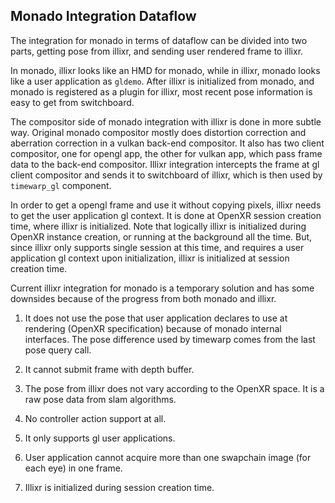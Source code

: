 ## Monado Integration Dataflow

The integration for monado in terms of dataflow can be divided into two parts, getting pose from
illixr, and sending user rendered frame to illixr.

In monado, illixr looks like an HMD for monado, while in illixr, monado looks like a user
application as `gldemo`. After illixr is initialized from monado, and monado is registered as a
plugin for illixr, most recent pose information is easy to get from switchboard.

The compositor side of monado integration with illixr is done in more subtle way. Original monado
compositor mostly does distortion correction and aberration correction in a vulkan back-end
compositor. It also has two client compositor, one for opengl app, the other for vulkan app, which
pass frame data to the back-end compositor. Illixr integration intercepts the frame at gl client
compositor and sends it to switchboard of illixr, which is then used by `timewarp_gl` component.

In order to get a opengl frame and use it without copying pixels, illixr needs to get the user
application gl context. It is done at OpenXR session creation time, where illixr is
initialized. Note that logically illixr is initialized during OpenXR instance creation, or running
at the background all the time. But, since illixr only supports single session at this time, and
requires a user application gl context upon initialization, illixr is initialized at session
creation time.

Current illixr integration for monado is a temporary solution and has some downsides because of the
progress from both monado and illixr.

1. It does not use the pose that user application declares to use at rendering (OpenXR
   specification) because of monado internal interfaces. The pose difference used by timewarp comes
   from the last pose query call.

2. It cannot submit frame with depth buffer.

3. The pose from illixr does not vary according to the OpenXR space. It is a raw pose data from slam
   algorithms.

4. No controller action support at all.

5. It only supports gl user applications.

6. User application cannot acquire more than one swapchain image (for each eye) in one frame.

7. Illixr is initialized during session creation time.
